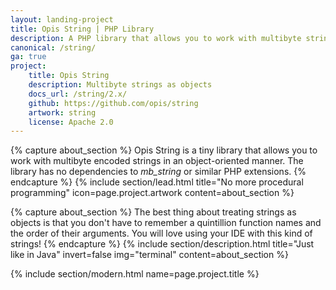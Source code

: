```yaml
---
layout: landing-project
title: Opis String | PHP Library
description: A PHP library that allows you to work with multibyte strings in an object-oriented manner
canonical: /string/
ga: true
project:
    title: Opis String
    description: Multibyte strings as objects
    docs_url: /string/2.x/
    github: https://github.com/opis/string
    artwork: string
    license: Apache 2.0
---
```

{% capture about_section %}
Opis String is a tiny library that allows you to work with
multibyte encoded strings in an object-oriented manner. The library has no dependencies to <i>mb_string</i> or
similar PHP extensions.
{% endcapture %}
{% include section/lead.html
title="No more procedural programming"
icon=page.project.artwork
content=about_section %}

{% capture about_section %}
The best thing about treating strings as objects is that you don't have to remember a quintillion function names
and the order of their arguments. You will love using your IDE with this kind of strings!
{% endcapture %}
{% include section/description.html
title="Just like in Java"
invert=false
img="terminal"
content=about_section %}

{% include section/modern.html name=page.project.title %}